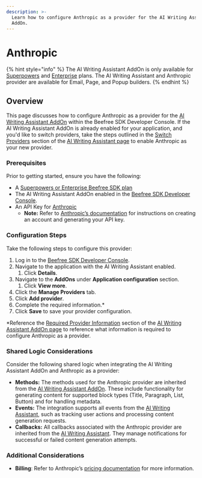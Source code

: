 ```yaml
---
description: >-
  Learn how to configure Anthropic as a provider for the AI Writing Assistant
  AddOn.
---
```


# Anthropic

{% hint style="info" %}
The AI Writing Assistant AddOn is only available for [Superpowers](https://developers.beefree.io/pricing-plans) and [Enterprise](https://developers.beefree.io/pricing-plans) plans. The AI Writing Assistant and Anthropic provider are available for Email, Page, and Popup builders.
{% endhint %}

## Overview

This page discusses how to configure Anthropic as a provider for the [AI Writing Assistant AddOn](../) within the Beefree SDK Developer Console. If the AI Writing Assistant AddOn is already enabled for your application, and you'd like to switch providers, take the steps outlined in the [Switch Providers](../#switch-providers) section of the [AI Writing Assistant page](../#switch-providers) to enable Anthropic as your new provider.&#x20;

### Prerequisites

Prior to getting started, ensure you have the following:

* A [Superpowers or Enterprise Beefree SDK plan](https://developers.beefree.io/pricing-plans)
* The AI Writing Assistant AddOn enabled in the [Beefree SDK Developer Console](https://developers.beefree.io/accounts/login/?from=website_menu).
* An API Key for [Anthropic](https://www.anthropic.com/)&#x20;
  * **Note:** Refer to [Anthropic’s documentation](https://www.anthropic.com/) for instructions on creating an account and generating your API key.

### Configuration Steps

Take the following steps to configure this provider:

1. Log in to the [Beefree SDK Developer Console](https://developers.beefree.io/accounts/login/?from=website_menu).
2. Navigate to the application with the AI Writing Assistant enabled.
   1. Click **Details**.
3. Navigate to the **AddOns** under **Application configuration** section.
   1. Click **View more**.
4. Click the **Manage Providers** tab.
5. Click **Add provider**.
6. Complete the required information.\*
7. Click **Save** to save your provider configuration.

\*Reference the [Required Provider Information](../#required-provider-information) section of the [AI Writing Assistant AddOn page](../) to reference what information is required to configure Anthropic as a provider.

### Shared Logic Considerations

Consider the following shared logic when integrating the AI Writing Assistant AddOn and Anthropic as a provider:

* **Methods:** The methods used for the Anthropic provider are inherited from the [AI Writing Assistant AddOn](../). These include functionality for generating content for supported block types (Title, Paragraph, List, Button) and for handling metadata.
* **Events:** The integration supports all events from the [AI Writing Assistant](../), such as tracking user actions and processing content generation requests.
* **Callbacks:**  All callbacks associated with the Anthropic provider are inherited from the [AI Writing Assistant](../). They manage notifications for successful or failed content generation attempts.

### Additional Considerations

* **Billing**: Refer to Anthropic’s [pricing documentation](https://www.anthropic.com/pricing) for more information.
